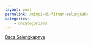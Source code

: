 ```yaml
---
layout: post
permalink: /mimpi-di-fitnah-selingkuh/
categories:
    - Uncategorized
---
```


[Baca Selengkapnya](/07)
